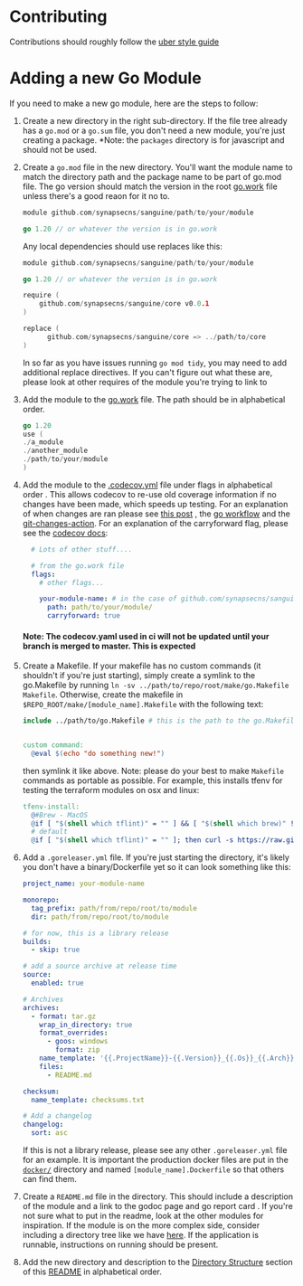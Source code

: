 # Contributing

Contributions should roughly follow the [uber style guide](https://github.com/uber-go/guide/blob/master/style.md)

<!-- todo: more-->

# Adding a new Go Module

If you need to make a new go module, here are the steps to follow:

1. Create a new directory in the right sub-directory. If the file tree already has a `go.mod` or a `go.sum` file, you don't need a new module, you're just creating a package. *Note: the `packages` directory is for javascript and should not be used.
2. Create a `go.mod` file in the new directory. You'll want the module name to match the directory path and the package name to be part of go.mod file. The go version should match the version in the root [go.work](go.work) file unless there's a good reaon for it no to.
    ```go
    module github.com/synapsecns/sanguine/path/to/your/module

    go 1.20 // or whatever the version is in go.work
   ```

   Any local dependencies should use replaces like this:
    ```go
    module github.com/synapsecns/sanguine/path/to/your/module

    go 1.20 // or whatever the version is in go.work

   require (
        github.com/synapsecns/sanguine/core v0.0.1
   )

   replace (
	      github.com/synapsecns/sanguine/core => ../path/to/core
    )
    ```
   In so far as you have issues running `go mod tidy`, you may need to add additional replace directives. If you can't figure out what these are, please look at other requires of the module you're trying to link to
3. Add the module to the [go.work](go.work) file. The path should be in alphabetical order.
    ```go
    go 1.20
   use (
    ./a_module
    ./another_module
    ./path/to/your/module
   )
    ```
4. Add the module to the [.codecov.yml](.codecov.yml) file under flags in alphabetical order <!--TODO: enforce alphabetical order w/ linter-->. This allows codecov to re-use old coverage information if no changes have been made, which speeds up testing. For an explanation of when changes are ran please see [this post](https://threadreaderapp.com/thread/1693572913662775510.html) <!-- todo: this needs to be moved into ci docs-->, the [go workflow](.github/workflows/go.yml) and the [git-changes-action](contrib/git-changes-action/README.md). For an explanation of the carryforward flag, please see the [codecov docs](https://docs.codecov.com/docs/carryforward-flags):
    ```yaml
      # Lots of other stuff....

      # from the go.work file
      flags:
        # other flags...

        your-module-name: # in the case of github.com/synapsecns/sanguine/path/to/your/module, this would be module
          path: path/to/your/module/
          carryforward: true
    ```
   #### Note: The codecov.yaml used in ci will not be updated until your branch is merged to master. This is expected
5. Create a Makefile.
   If your makefile has no custom commands (it shouldn't if you're just starting), simply create a symlink to the go.Makefile by running `ln -sv ../path/to/repo/root/make/go.Makefile Makefile`.
   Otherwise, create the makefile in `$REPO_ROOT/make/[module_name].Makefile` with the following text:
    ```makefile
    include ../path/to/go.Makefile # this is the path to the go.Makefile from the module directory


    custom command:
      @eval $(echo "do something new!")
    ```
   then symlink it like above.
   Note: please do your best to make `Makefile` commands as portable as possible. For example, this installs tfenv for testing the terraform modules on osx and linux:
    ```makefile
    tfenv-install:
      @#Brew - MacOS
      @if [ "$(shell which tflint)" = "" ] && [ "$(shell which brew)" != "" ]; then brew install rflint; fi;
      # default
      @if [ "$(shell which tflint)" = "" ]; then curl -s https://raw.githubusercontent.com/terraform-linters/tflint/master/install_linux.sh | bash; fi;
    ```
6. Add a `.goreleaser.yml` file. If you're just starting the directory, it's likely you don't have a binary/Dockerfile yet so it can look something like this:
    ```yaml
    project_name: your-module-name

    monorepo:
      tag_prefix: path/from/repo/root/to/module
      dir: path/from/repo/root/to/module

    # for now, this is a library release
    builds:
      - skip: true

    # add a source archive at release time
    source:
      enabled: true

    # Archives
    archives:
      - format: tar.gz
        wrap_in_directory: true
        format_overrides:
          - goos: windows
            format: zip
        name_template: '{{.ProjectName}}-{{.Version}}_{{.Os}}_{{.Arch}}'
        files:
          - README.md

    checksum:
      name_template: checksums.txt

    # Add a changelog
    changelog:
      sort: asc
    ```
   If this is not a library release, please see any other `.goreleaser.yml` file for an example. It is important the production docker files are put in the [`docker/`](docker/) directory and named `[module_name].Dockerfile` so that others can find them.
7. Create a `README.md` file in the directory. This should include a description of the module and a link to the godoc page and go report card <!-- (for vanity) -->. If you're not sure what to put in the readme, look at the other modules for inspiration. If the module is on the more complex side, consider including a directory tree like we have [here](#directory-structure). If the application is runnable, instructions on running should be present.
8. Add the new directory and description to the [Directory Structure](#directory-structure) section of this [README](./README.md) in alphabetical order. <!-- TODO: we should really lint that this is in alphabetical order. Also, markdown files should be linted for broken links. -->

